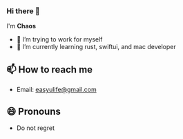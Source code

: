 ### Hi there 👋

I'm **Chaos** 

- 🔭 I’m trying to work for myself
- 🌱 I’m currently learning rust, swiftui, and mac developer

## 📫 How to reach me
- Email: easyulife@gmail.com

## 😄 Pronouns
- Do not regret
